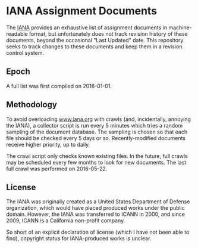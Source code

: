 # IANA Assignment Documents

The [IANA](http://www.iana.org/) provides an exhaustive list of assignment documents in machine-readable format, but unfortunately does not track revision history of these documents, beyond the occasional "Last Updated" date.
This repository seeks to track changes to these documents and keep them in a revision control system.

## Epoch

A full list was first compiled on 2016-01-01.

## Methodology

To avoid overloading www.iana.org with crawls (and, incidentally, annoying the IANA), a collector script is run every 5 minutes which tries a random sampling of the document database.
The sampling is chosen so that each file should be checked every 5 days or so.
Recently-modified documents receive higher priority, up to daily.

The crawl script only checks known existing files.
In the future, full crawls may be scheduled every few months to look for new documents.
The last full crawl was performed on 2016-05-22.

## License

The IANA was originally created as a United States Department of Defense organization, which would have placed produced works under the public domain.
However, the IANA was transferred to ICANN in 2000, and since 2009, ICANN is a California non-profit company.

So short of an explicit declaration of license (which I have not been able to find), copyright status for IANA-produced works is unclear.
